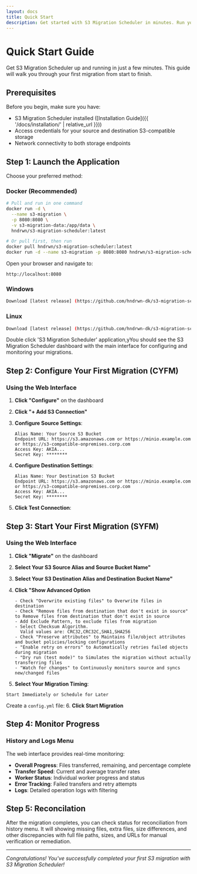 ```yaml
---
layout: docs
title: Quick Start
description: Get started with S3 Migration Scheduler in minutes. Run your first migration with this step-by-step guide.
---
```


# Quick Start Guide

Get S3 Migration Scheduler up and running in just a few minutes. This guide will walk you through your first migration from start to finish.

## Prerequisites

Before you begin, make sure you have:

- S3 Migration Scheduler installed ([Installation Guide]({{ '/docs/installation/' | relative_url }}))
- Access credentials for your source and destination S3-compatible storage
- Network connectivity to both storage endpoints

## Step 1: Launch the Application

Choose your preferred method:

### Docker (Recommended)
```bash
# Pull and run in one command
docker run -d \
  --name s3-migration \
  -p 8080:8080 \
  -v s3-migration-data:/app/data \
  hndrwn/s3-migration-scheduler:latest

# Or pull first, then run
docker pull hndrwn/s3-migration-scheduler:latest
docker run -d --name s3-migration -p 8080:8080 hndrwn/s3-migration-scheduler:latest
```
Open your browser and navigate to:
```
http://localhost:8080
```

### Windows
```bash
Download [latest release] (https://github.com/hndrwn-dk/s3-migration-scheduler/tags) based on your platform
```
### Linux
```bash
Download [latest release] (https://github.com/hndrwn-dk/s3-migration-scheduler/tags) based on your platform
```
Double click 'S3 Migration Scheduler' application,yYou should see the S3 Migration Scheduler dashboard with the main interface for configuring and monitoring your migrations.

## Step 2: Configure Your First Migration (CYFM)

### Using the Web Interface

1. **Click "Configure"** on the dashboard
2. **Click "+ Add S3 Connection"**
3. **Configure Source Settings**:
   ```
   Alias Name: Your Source S3 Bucket 
   Endpoint URL: https://s3.amazonaws.com or https://minio.example.com or https://s3-compatible-onpremises.corp.com
   Access Key: AKIA...
   Secret Key: ********
   ```

4. **Configure Destination Settings**:
   ```
   Alias Name: Your Destination S3 Bucket 
   Endpoint URL: https://s3.amazonaws.com or https://minio.example.com or https://s3-compatible-onpremises.corp.com
   Access Key: AKIA...
   Secret Key: ********
   ```

5. **Click Test Connection**:

## Step 3: Start Your First Migration (SYFM)

### Using the Web Interface

1. **Click "Migrate"** on the dashboard
2. **Select Your S3 Source Alias and Source Bucket Name"**
3. **Select Your S3 Destination Alias and Destination Bucket Name"**
4. **Click "Show Advanced Option**
   ```
   - Check "Overwrite existing files" to Overwrite files in destination
   - Check "Remove files from destination that don't exist in source" to Remove files from destination that don't exist in source
   - Add Exclude Pattern, to exclude files from migration
   - Select Checksum Algorithm.
     Valid values are: CRC32,CRC32C,SHA1,SHA256
   - Check "Preserve attributes" to Maintains file/object attributes and bucket policies/locking configurations
   - "Enable retry on errors" to Automatically retries failed objects during migration
   - "Dry run (test mode)" to Simulates the migration without actually transferring files
   - "Watch for changes" to Continuously monitors source and syncs new/changed files
   ```

5. **Select Your Migration Timing**:
```
Start Immediately or Schedule for Later
```
Create a `config.yml` file:
6. **Click Start Migration**

## Step 4: Monitor Progress

### History and Logs Menu
The web interface provides real-time monitoring:

- **Overall Progress**: Files transferred, remaining, and percentage complete
- **Transfer Speed**: Current and average transfer rates
- **Worker Status**: Individual worker progress and status
- **Error Tracking**: Failed transfers and retry attempts
- **Logs**: Detailed operation logs with filtering

## Step 5: Reconcilation

After the migration completes, you can check status for reconciliation from history menu.
It will showing missing files, extra files, size differences, and other discrepancies with full file paths, sizes, and URLs for manual verification or remediation.

---

*Congratulations! You've successfully completed your first S3 migration with S3 Migration Scheduler!*
